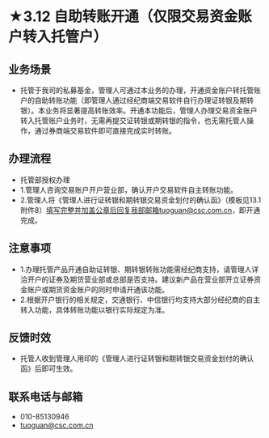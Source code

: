 # ★3.12 自助转账开通（仅限交易资金账户转入托管户）
## <i class="hicon lb1"></i>业务场景
- 托管于我司的私募基金，管理人可通过本业务的办理，开通资金账户转托管账户的自助转账功能（即管理人通过经纪商端交易软件自行办理证转银及期转银）。本业务将显著提高转账效率。开通本功能后，管理人办理交易资金账户转入托管账户业务时，无需再提交证转银或期转银的指令，也无需托管人操作，通过券商端交易软件即可直接完成实时转账。

## <i class="hicon lb2"></i>办理流程
- 托管部授权办理
- 1.管理人咨询交易账户开户营业部，确认开户交易软件自主转账功能。
- 2.管理人将《管理人进行证转银和期转银交易资金划付的确认函》（模板见13.1附件8）填写完整并加盖公章后回复我部邮箱tuoguan@csc.com.cn，即开通完成。

## <i class="hicon lb3"></i>注意事项
- 1.办理托管产品开通自助证转银、期转银转账功能需经纪商支持，请管理人详洽开户的证券及期货营业部或总部是否支持。建议新产品在营业部开立证券资金账户或期货资金账户的同时申请开通该功能。
- 2.根据开户银行的相关规定，交通银行、中信银行均支持大部分经纪商的自主转入功能，具体转账功能以银行实际规定为准。

## <i class="hicon lb4"></i>反馈时效
- 托管人收到管理人用印的《管理人进行证转银和期转银交易资金划付的确认函》后即可生效。

## 联系电话与邮箱
- 010-85130946
- tuoguan@csc.com.cn
